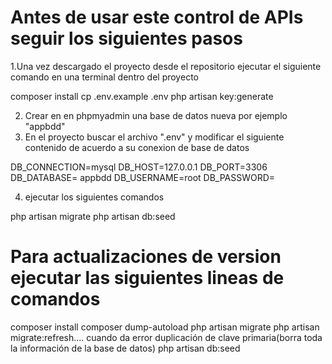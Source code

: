 # Antes de usar este control de APIs seguir los siguientes pasos

1.Una vez descargado el proyecto desde el repositorio ejecutar el siguiente comando en una terminal dentro del proyecto

composer install
cp .env.example .env
php artisan key:generate

2. Crear en en phpmyadmin una base de datos nueva por ejemplo "appbdd"
3. En el proyecto buscar el archivo ".env" y modificar el siguiente contenido de acuerdo a su conexion de base de datos

DB_CONNECTION=mysql
DB_HOST=127.0.0.1
DB_PORT=3306
DB_DATABASE= appbdd
DB_USERNAME=root
DB_PASSWORD=

4. ejecutar los siguientes comandos

php artisan migrate
php artisan db:seed

# Para actualizaciones de version ejecutar las siguientes lineas de comandos
composer install
composer dump-autoload
php artisan migrate
php artisan migrate:refresh.... cuando da error duplicación de clave primaria(borra toda la información de la base de datos)
php artisan db:seed